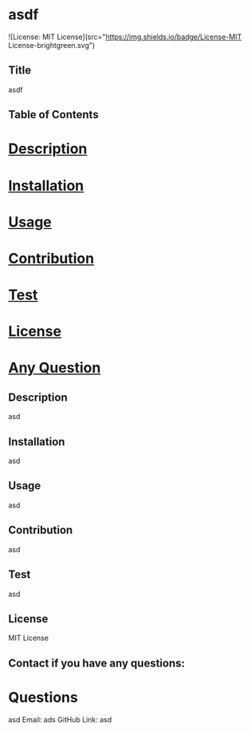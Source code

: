 # asdf

  ![License: MIT License](src="https://img.shields.io/badge/License-MIT License-brightgreen.svg")
  
  
  ## Title
  asdf

  ## Table of Contents
  # [Description](#description)
  # [Installation](#installation)
  # [Usage](#usage)
  # [Contribution](#contribution)
  # [Test](#test)
  # [License](#license)
  # [Any Question](#questions)

  ## Description
  asd
  
  ## Installation
  asd
  
  ## Usage
  asd
  
  ## Contribution
  asd
  
  ## Test
  asd
  
  ## License
  MIT License

  ## Contact if you have any questions:

  # Questions
  asd
  Email:
  ads
  GitHub Link:
  asd
